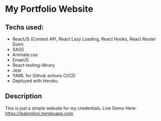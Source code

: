 # My Portfolio Website

## Techs used:
- ReactJS (Context API, React Lazy Loading, React Hooks, React Router Dom)
- SASS
- Animate.css
- EmailJS
- React-testing-library
- Jest
- YAML for Github actions CI/CD
- Deployed with Heroku

## Description
This is just a simple website for my credentials.
Live Demo Here: https://jkalombro.herokuapp.com